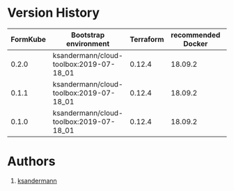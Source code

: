 # Version History

| FormKube | Bootstrap environment                   | Terraform | recommended Docker | release notes                                                           |
|----------|-----------------------------------------|-----------|--------------------|-------------------------------------------------------------------------|
| 0.2.0    | ksandermann/cloud-toolbox:2019-07-18_01 | 0.12.4    | 18.09.2            | [v0.2.0](https://github.com/ksandermann/formkube/releases/tag/v0.2.0)   |
| 0.1.1    | ksandermann/cloud-toolbox:2019-07-18_01 | 0.12.4    | 18.09.2            | [v0.1.1](https://github.com/ksandermann/formkube/releases/tag/v0.1.1)   |
| 0.1.0    | ksandermann/cloud-toolbox:2019-07-18_01 | 0.12.4    | 18.09.2            | [v0.1.0](https://github.com/ksandermann/formkube/releases/tag/v0.1.0)   |


# Authors
1. [ksandermann](https://github.com/ksandermann)